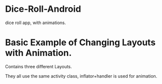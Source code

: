 # Dice-Roll-Android
dice roll app, with animations.

<h1>Basic Example of Changing Layouts with Animation.</h1>

Contains three different Layouts.

They all use the same activity class, inflator+handler is used for animation.
